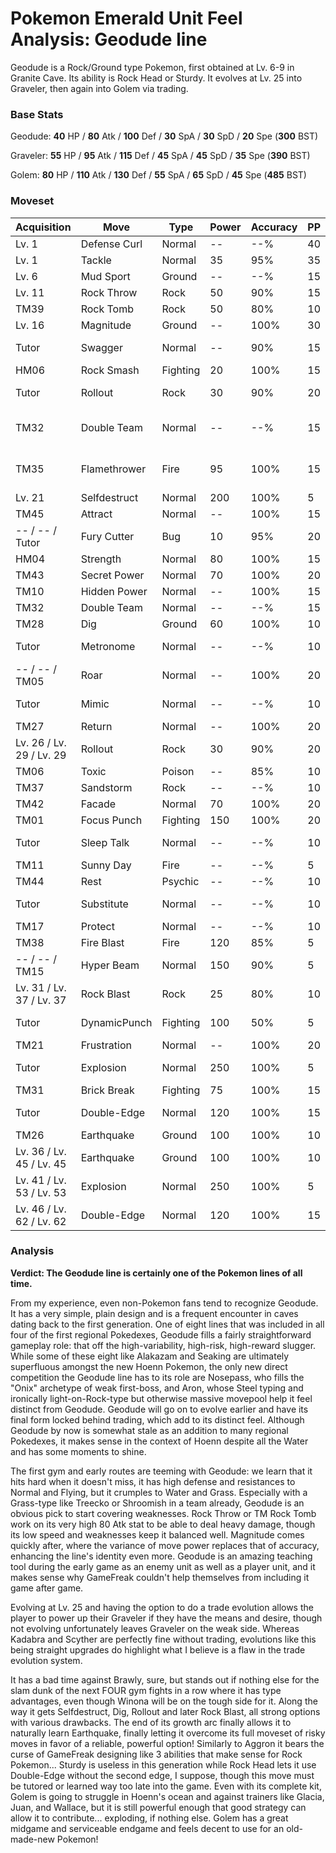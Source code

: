 # Pokemon Emerald Unit Feel Analysis: Geodude line

Geodude is a Rock/Ground type Pokemon, first obtained at Lv. 6-9 in Granite Cave. Its ability is Rock Head or Sturdy. It evolves at Lv. 25 into Graveler, then again into Golem via trading.

### Base Stats

Geodude: **40** HP / **80** Atk / **100** Def / **30** SpA / **30** SpD / **20** Spe (**300** BST)

Graveler: **55** HP / **95** Atk / **115** Def / **45** SpA / **45** SpD / **35** Spe (**390** BST)

Golem: **80** HP / **110** Atk / **130** Def / **55** SpA / **65** SpD / **45** Spe (**485** BST)

### Moveset

| Acquisition              | Move         | Type     | Power | Accuracy | PP | Notes              |
|--------------------------|--------------|----------|-------|----------|----|--------------------|
| Lv. 1                    | Defense Curl | Normal   | --    | --%      | 40 |                    |
| Lv. 1                    | Tackle       | Normal   | 35    | 95%      | 35 |                    |
| Lv. 6                    | Mud Sport    | Ground   | --    | --%      | 15 |                    |
| Lv. 11                   | Rock Throw   | Rock     | 50    | 90%      | 15 |                    |
| TM39                     | Rock Tomb    | Rock     | 50    | 80%      | 10 |                    |
| Lv. 16                   | Magnitude    | Ground   | --    | 100%     | 30 |                    |
| Tutor                    | Swagger      | Normal   | --    | 90%      | 15 | Emerald only       |
| HM06                     | Rock Smash   | Fighting | 20    | 100%     | 15 |                    |
| Tutor                    | Rollout      | Rock     | 30    | 90%      | 20 | Emerald only       |
| TM32                     | Double Team  | Normal   | --    | --%      | 15 | Buy at Game Corner |
| TM35                     | Flamethrower | Fire     | 95    | 100%     | 15 | Buy at Game Corner |
| Lv. 21                   | Selfdestruct | Normal   | 200   | 100%     | 5  |                    |
| TM45                     | Attract      | Normal   | --    | 100%     | 15 |                    |
| -- / -- / Tutor          | Fury Cutter  | Bug      | 10    | 95%      | 20 | Emerald only       |
| HM04                     | Strength     | Normal   | 80    | 100%     | 15 |                    |
| TM43                     | Secret Power | Normal   | 70    | 100%     | 20 |                    |
| TM10                     | Hidden Power | Normal   | --    | 100%     | 15 |                    |
| TM32                     | Double Team  | Normal   | --    | --%      | 15 |                    |
| TM28                     | Dig          | Ground   | 60    | 100%     | 10 |                    |
| Tutor                    | Metronome    | Normal   | --    | --%      | 10 | Emerald only       |
| -- / -- / TM05           | Roar         | Normal   | --    | 100%     | 20 |                    |
| Tutor                    | Mimic        | Normal   | --    | --%      | 10 | Emerald only       |
| TM27                     | Return       | Normal   | --    | 100%     | 20 |                    |
| Lv. 26 / Lv. 29 / Lv. 29 | Rollout      | Rock     | 30    | 90%      | 20 |                    |
| TM06                     | Toxic        | Poison   | --    | 85%      | 10 |                    |
| TM37                     | Sandstorm    | Rock     | --    | --%      | 10 |                    |
| TM42                     | Facade       | Normal   | 70    | 100%     | 20 |                    |
| TM01                     | Focus Punch  | Fighting | 150   | 100%     | 20 |                    |
| Tutor                    | Sleep Talk   | Normal   | --    | --%      | 10 | Emerald only       |
| TM11                     | Sunny Day    | Fire     | --    | --%      | 5  |                    |
| TM44                     | Rest         | Psychic  | --    | --%      | 10 |                    |
| Tutor                    | Substitute   | Normal   | --    | --%      | 10 | Emerald only       |
| TM17                     | Protect      | Normal   | --    | --%      | 10 |                    |
| TM38                     | Fire Blast   | Fire     | 120   | 85%      | 5  |                    |
| -- / -- / TM15           | Hyper Beam   | Normal   | 150   | 90%      | 5  |                    |
| Lv. 31 / Lv. 37 / Lv. 37 | Rock Blast   | Rock     | 25    | 80%      | 10 |                    |
| Tutor                    | DynamicPunch | Fighting | 100   | 50%      | 5  | Emerald only       |
| TM21                     | Frustration  | Normal   | --    | 100%     | 20 |                    |
| Tutor                    | Explosion    | Normal   | 250   | 100%     | 5  | Emerald only       |
| TM31                     | Brick Break  | Fighting | 75    | 100%     | 15 |                    |
| Tutor                    | Double-Edge  | Normal   | 120   | 100%     | 15 | Emerald only       |
| TM26                     | Earthquake   | Ground   | 100   | 100%     | 10 |                    |
| Lv. 36 / Lv. 45 / Lv. 45 | Earthquake   | Ground   | 100   | 100%     | 10 |                    |
| Lv. 41 / Lv. 53 / Lv. 53 | Explosion    | Normal   | 250   | 100%     | 5  |                    |
| Lv. 46 / Lv. 62 / Lv. 62 | Double-Edge  | Normal   | 120   | 100%     | 15 |                    |

### Analysis

**Verdict: The Geodude line is certainly one of the Pokemon lines of all time.**

From my experience, even non-Pokemon fans tend to recognize Geodude. It has a very simple, plain design and is a frequent encounter in caves dating back to the first generation. One of eight lines that was included in all four of the first regional Pokedexes, Geodude fills a fairly straightforward gameplay role: that off the high-variability, high-risk, high-reward slugger. While some of these eight like Alakazam and Seaking are ultimately superfluous amongst the new Hoenn Pokemon, the only new direct competition the Geodude line has to its role are Nosepass, who fills the "Onix" archetype of weak first-boss, and Aron, whose Steel typing and ironically light-on-Rock-type but otherwise massive movepool help it feel distinct from Geodude. Geodude will go on to evolve earlier and have its final form locked behind trading, which add to its distinct feel. Although Geodude by now is somewhat stale as an addition to many regional Pokedexes, it makes sense in the context of Hoenn despite all the Water and has some moments to shine.

The first gym and early routes are teeming with Geodude: we learn that it hits hard when it doesn't miss, it has high defense and resistances to Normal and Flying, but it crumples to Water and Grass. Especially with a Grass-type like Treecko or Shroomish in a team already, Geodude is an obvious pick to start covering weaknesses. Rock Throw or TM Rock Tomb work on its very high 80 Atk stat to be able to deal heavy damage, though its low speed and weaknesses keep it balanced well. Magnitude comes quickly after, where the variance of move power replaces that of accuracy, enhancing the line's identity even more. Geodude is an amazing teaching tool during the early game as an enemy unit as well as a player unit, and it makes sense why GameFreak couldn't help themselves from including it game after game.

Evolving at Lv. 25 and having the option to do a trade evolution allows the player to power up their Graveler if they have the means and desire, though not evolving unfortunately leaves Graveler on the weak side. Whereas Kadabra and Scyther are perfectly fine without trading, evolutions like this being straight upgrades do highlight what I believe is a flaw in the trade evolution system. 

 It has a bad time against Brawly, sure, but stands out if nothing else for the slam dunk of the next FOUR gym fights in a row where it has type advantages, even though Winona will be on the tough side for it. Along the way it gets Selfdestruct, Dig, Rollout and later Rock Blast, all strong options with various drawbacks. The end of its growth arc finally allows it to naturally learn Earthquake, finally letting it overcome its full moveset of risky moves in favor of a reliable, powerful option! Similarly to Aggron it bears the curse of GameFreak designing like 3 abilities that make sense for Rock Pokemon... Sturdy is useless in this generation while Rock Head lets it use Double-Edge without the second edge, I suppose, though this move must be tutored or learned way too late into the game. Even with its complete kit, Golem is going to struggle in Hoenn's ocean and against trainers like Glacia, Juan, and Wallace, but it is still powerful enough that good strategy can allow it to contribute... exploding, if nothing else. Golem has a great midgame and serviceable endgame and feels decent to use for an old-made-new Pokemon!